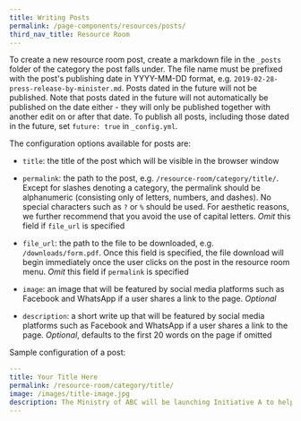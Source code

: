 ```yaml
---
title: Writing Posts
permalink: /page-components/resources/posts/
third_nav_title: Resource Room
---
```

To create a new resource room post, create a markdown file in the `_posts` folder of the category the post falls under. The file name must be prefixed with the post's publishing date in YYYY-MM-DD format, e.g. `2019-02-28-press-release-by-minister.md`. Posts dated in the future will not be published. Note that posts dated in the future will not automatically be published on the date either - they will only be published together with another edit on or after that date. To publish all posts, including those dated in the future, set `future: true` in `_config.yml`.

The configuration options available for posts are:

* `title`: the title of the post which will be visible in the browser window

* `permalink`: the path to the post, e.g. `/resource-room/category/title/`. Except for slashes denoting a category, the permalink should be alphanumeric (consisting only of letters, numbers, and dashes). No special characters such as `?` or `%` should be used. For aesthetic reasons, we further recommend that you avoid the use of capital letters. *Omit* this field if `file_url` is specified

* `file_url`: the path to the file to be downloaded, e.g. `/downloads/form.pdf`. Once this field is specified, the file download will begin immediately once the user clicks on the post in the resource room menu. *Omit* this field if `permalink` is specified

* `image`: an image that will be featured by social media platforms such as Facebook and WhatsApp if a user shares a link to the page. *Optional*

* `description`: a short write up that will be featured by social media platforms such as Facebook and WhatsApp if a user shares a link to the page. *Optional*, defaults to the first 20 words on the page if omitted

Sample configuration of a post:

```yml
---
title: Your Title Here
permalink: /resource-room/category/title/
image: /images/title-image.jpg
description: The Ministry of ABC will be launching Initiative A to help Singaporeans...
---
```
